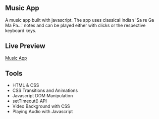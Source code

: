 ## Music App

A music app built with javascript. The app uses classical Indian 'Sa re Ga Ma Pa...' notes and can be played either with clicks or the respective keyboard keys.

## Live Preview

[Music App](https://musicapp-dk.netlify.app/)

## Tools

- HTML & CSS
- CSS Transitions and Animations
- Javascript DOM Manipulation
- setTimeout() API
- Video Background with CSS
- Playing Audio with Javascript
